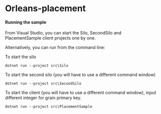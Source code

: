# Orleans-placement

#### Running the sample
From Visual Studio, you can start the Silo, SecondSilo and PlacementSample client projects one by one.

Alternatively, you can run from the command line:

To start the silo
```
dotnet run --project src\Silo
```

To start the second silo (you will have to use a different command window)
```
dotnet run --project src\SecondSilo
```


To start the client (you will have to use a different command window), input different integer for grain primary key.
```
dotnet run --project src\PlacementSample
```